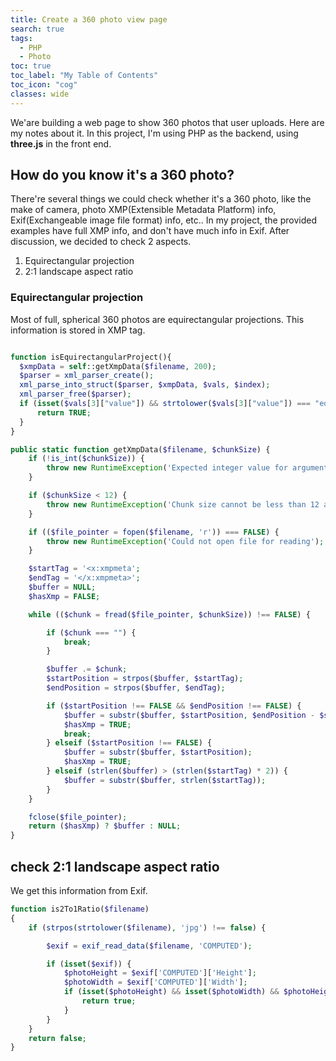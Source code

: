 ```yaml
---
title: Create a 360 photo view page
search: true
tags: 
  - PHP
  - Photo
toc: true
toc_label: "My Table of Contents"
toc_icon: "cog"
classes: wide
---
```

We'are building a web page to show 360 photos that user uploads. Here are my notes about it. In this project, I'm using PHP as the backend, using **three.js** in the front end.

## How do you know it's a 360 photo?

There're several things we could check whether it's a 360 photo, like the make of camera, photo XMP(Extensible Metadata Platform)  info, Exif(Exchangeable image file format) info, etc.. In my project, the provided examples have full XMP info, and don't have much info in Exif.  After discussion, we decided to check 2 aspects.
1. Equirectangular projection
2.  2:1 landscape aspect ratio

### Equirectangular projection
Most of full, spherical 360 photos are equirectangular projections. This information is stored in XMP tag.

```php

function isEquirectangularProject(){
  $xmpData = self::getXmpData($filename, 200);
  $parser = xml_parser_create();
  xml_parse_into_struct($parser, $xmpData, $vals, $index);
  xml_parser_free($parser);
  if (isset($vals[3]["value"]) && strtolower($vals[3]["value"]) === "equirectangular") {
      return TRUE;
  }
}

public static function getXmpData($filename, $chunkSize) {
    if (!is_int($chunkSize)) {
        throw new RuntimeException('Expected integer value for argument #2 (chunkSize)');
    }

    if ($chunkSize < 12) {
        throw new RuntimeException('Chunk size cannot be less than 12 argument #2 (chunkSize)');
    }

    if (($file_pointer = fopen($filename, 'r')) === FALSE) {
        throw new RuntimeException('Could not open file for reading');
    }

    $startTag = '<x:xmpmeta';
    $endTag = '</x:xmpmeta>';
    $buffer = NULL;
    $hasXmp = FALSE;

    while (($chunk = fread($file_pointer, $chunkSize)) !== FALSE) {

        if ($chunk === "") {
            break;
        }

        $buffer .= $chunk;
        $startPosition = strpos($buffer, $startTag);
        $endPosition = strpos($buffer, $endTag);

        if ($startPosition !== FALSE && $endPosition !== FALSE) {
            $buffer = substr($buffer, $startPosition, $endPosition - $startPosition + 12);
            $hasXmp = TRUE;
            break;
        } elseif ($startPosition !== FALSE) {
            $buffer = substr($buffer, $startPosition);
            $hasXmp = TRUE;
        } elseif (strlen($buffer) > (strlen($startTag) * 2)) {
            $buffer = substr($buffer, strlen($startTag));
        }
    }

    fclose($file_pointer);
    return ($hasXmp) ? $buffer : NULL;
}

```

## check 2:1 landscape aspect ratio

We get this information from Exif.

```php
function is2To1Ratio($filename)
{
    if (strpos(strtolower($filename), 'jpg') !== false) {

        $exif = exif_read_data($filename, 'COMPUTED');

        if (isset($exif)) {
            $photoHeight = $exif['COMPUTED']['Height'];
            $photoWidth = $exif['COMPUTED']['Width'];
            if (isset($photoHeight) && isset($photoWidth) && $photoHeight != 0 && $photoWidth / $photoHeight === 2) {
                return true;
            }
        }
    }
    return false;
}

```


